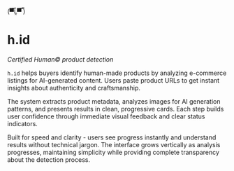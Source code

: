 (▀̿Ĺ̯▀̿ ̿)
# h.id
_Certified Human© product detection_

`h.id` helps buyers identify human-made products by analyzing e-commerce listings for AI-generated content. Users paste product URLs to get instant insights about authenticity and craftsmanship.

The system extracts product metadata, analyzes images for AI generation patterns, and presents results in clean, progressive cards. Each step builds user confidence through immediate visual feedback and clear status indicators.

Built for speed and clarity - users see progress instantly and understand results without technical jargon. The interface grows vertically as analysis progresses, maintaining simplicity while providing complete transparency about the detection process.